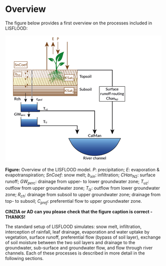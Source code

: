 # Overview

The figure below provides a first overview on the processes included in LISFLOOD:


![](../media/image6.png)

**Figure:** Overview  of the LISFLOOD model. $P$: precipitation; $E$:  evaporation & evapotranspiration; $SnCoef$: snow melt; $b_{xin}$: infiltration; $CHan_{N2}$: surface runoff; $GW_{perc}$: drainage from upper- to lower groundwater zone; $T_{uz}$: outflow from upper groundwater zone; $T_{lz}$: outflow from lower groundwater zone; $R_{ch}$: drainage from subsoil to upper groundwater zone; drainage from top- to subsoil; $C_{pref}$: preferential flow to upper groundwater zone.

**CINZIA or AD can you please check that the figure caption is correct - THANKS!**

The standard setup of LISFLOOD simulates: snow melt, infiltration, interception of rainfall, leaf drainage, evaporation and water uptake by vegetation, surface runoff, preferential flow (bypass of soil layer), exchange of soil moisture between the two soil layers and drainage to the groundwater, sub-surface and groundwater flow, and flow through river channels. Each of these processes is described in more detail in the following sections.


